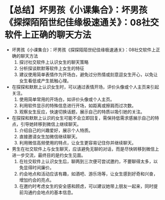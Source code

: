 # 【总结】坏男孩《小课集合》：坏男孩《探探陌陌世纪佳缘极速通关》：08社交软件上正确的聊天方法

-   坏男孩《小课集合》：坏男孩《探探陌陌世纪佳缘极速通关》：08社交软件上正确的聊天方法
    1.  探讨社交软件上认识女生的聊天策略
    2.  分析探谈默默等软件上女生的特征
    3.  建议使用简单表情作为开场白，避免过分热情或刻意逗女生开心，以免让女生看低或产生抵触心理。
-   在探探和默默上认识女生时，可以通过表情开场，评价头像或个人主页来引起关注。
    1.  使用简单常用的开场白，如评价头像或个人主页。
    2.  利用软件显示的特殊信息进行开场，如距离或擦肩而过次数。
    3.  观察女生反应，快速切换话题，展示自己的特质以吸引她的关注。
-   在探探和默默上认识的女生可能不会立即回复，需保持低需求感展示自己的特点，引导她转移到微信上继续聊天。
    1.  介绍自己的兴趣爱好，展示个人特质。
    2.  直接邀请女生加微信继续聊天。
    3.  利用微信高频使用的特点，让女生更容易记住你并继续聊天。
-   男生在社交软件上与女生聊天，应该避免无聊的对话，而是尽快转移到微信上进一步交流，最终目的是约女生见面。
    1.  在社交软件上认识女生后，聊两到三次便可尝试邀约，不要聊得太多，以免显得时间廉价。
    2.  约会地点和活动应该有趣，如酒吧、游乐场等，让女生感到好奇和兴奋，增加约会的亮点。
    3.  在邀约时考虑女生的安全感和顾虑，可以建议她带上朋友一起来，同时提前沟通约会地点的基本信息。